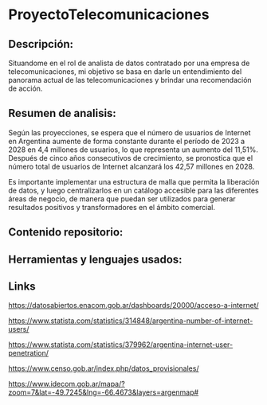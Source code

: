 # ProyectoTelecomunicaciones
## Descripción:

Situandome en el rol de analista de datos contratado por una empresa de telecomunicaciones, mi objetivo se basa en darle un entendimiento del panorama actual de las telecomunicaciones y brindar una recomendación de acción.

## Resumen de analisis:

Según las proyecciones, se espera que el número de usuarios de Internet en Argentina aumente de forma constante durante el período de 2023 a 2028 en 4,4 millones de usuarios, lo que representa un aumento del 11,51%. Después de cinco años consecutivos de crecimiento, se pronostica que el número total de usuarios de Internet alcanzará los 42,57 millones en 2028.

Es importante implementar una estructura de malla que permita la liberación de datos, y luego centralizarlos en un catálogo accesible para las diferentes áreas de negocio, de manera que puedan ser utilizados para generar resultados positivos y transformadores en el ámbito comercial.

## Contenido repositorio:

## Herramientas y lenguajes usados:

## Links

https://datosabiertos.enacom.gob.ar/dashboards/20000/acceso-a-internet/

https://www.statista.com/statistics/314848/argentina-number-of-internet-users/

https://www.statista.com/statistics/379962/argentina-internet-user-penetration/

https://www.censo.gob.ar/index.php/datos_provisionales/

https://www.idecom.gob.ar/mapa/?zoom=7&lat=-49.7245&lng=-66.4673&layers=argenmap#
